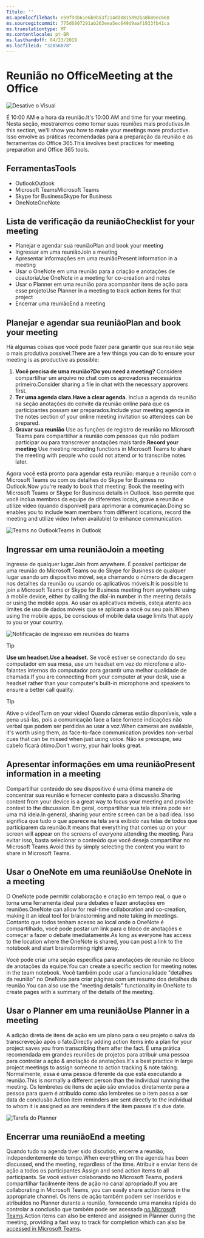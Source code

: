 ```yaml
---
Título: ''
ms.openlocfilehash: e59f93b61e6b9b53f214dd8815892ba8b80ec668
ms.sourcegitcommit: 775d6807291ab263eea5ec649d9aaf1933fb41ca
ms.translationtype: MT
ms.contentlocale: pt-BR
ms.lasthandoff: 04/23/2019
ms.locfileid: "32056078"
---
```

# <a name="meeting-at-the-office"></a><span data-ttu-id="6ff8a-102">Reunião no Office</span><span class="sxs-lookup"><span data-stu-id="6ff8a-102">Meeting at the Office</span></span>

![Desative o Visual](media/ditl_meeting.png)

<span data-ttu-id="6ff8a-104">É 10:00 AM e a hora da reunião.</span><span class="sxs-lookup"><span data-stu-id="6ff8a-104">It's 10:00 AM and time for your meeting.</span></span> <span data-ttu-id="6ff8a-105">Nesta seção, mostraremos como tornar suas reuniões mais produtivas.</span><span class="sxs-lookup"><span data-stu-id="6ff8a-105">In this section, we'll show you how to make your meetings more productive.</span></span>  <span data-ttu-id="6ff8a-106">Isso envolve as práticas recomendadas para a preparação da reunião e as ferramentas do Office 365.</span><span class="sxs-lookup"><span data-stu-id="6ff8a-106">This involves best practices for meeting preparation and Office 365 tools.</span></span>  

## <a name="tools"></a><span data-ttu-id="6ff8a-107">Ferramentas</span><span class="sxs-lookup"><span data-stu-id="6ff8a-107">Tools</span></span>
- <span data-ttu-id="6ff8a-108">Outlook</span><span class="sxs-lookup"><span data-stu-id="6ff8a-108">Outlook</span></span>
- <span data-ttu-id="6ff8a-109">Microsoft Teams</span><span class="sxs-lookup"><span data-stu-id="6ff8a-109">Microsoft Teams</span></span>
- <span data-ttu-id="6ff8a-110">Skype for Business</span><span class="sxs-lookup"><span data-stu-id="6ff8a-110">Skype for Business</span></span>
- <span data-ttu-id="6ff8a-111">OneNote</span><span class="sxs-lookup"><span data-stu-id="6ff8a-111">OneNote</span></span>

## <a name="checklist-for-your-meeting"></a><span data-ttu-id="6ff8a-112">Lista de verificação da reunião</span><span class="sxs-lookup"><span data-stu-id="6ff8a-112">Checklist for your meeting</span></span>
- <span data-ttu-id="6ff8a-113">Planejar e agendar sua reunião</span><span class="sxs-lookup"><span data-stu-id="6ff8a-113">Plan and book your meeting</span></span>
- <span data-ttu-id="6ff8a-114">Ingressar em uma reunião</span><span class="sxs-lookup"><span data-stu-id="6ff8a-114">Join a meeting</span></span>
- <span data-ttu-id="6ff8a-115">Apresentar informações em uma reunião</span><span class="sxs-lookup"><span data-stu-id="6ff8a-115">Present information in a meeting</span></span>
- <span data-ttu-id="6ff8a-116">Usar o OneNote em uma reunião para a criação e anotações de coautoria</span><span class="sxs-lookup"><span data-stu-id="6ff8a-116">Use OneNote in a meeting for co-creation and notes</span></span>
- <span data-ttu-id="6ff8a-117">Usar o Planner em uma reunião para acompanhar itens de ação para esse projeto</span><span class="sxs-lookup"><span data-stu-id="6ff8a-117">Use Planner in a meeting to track action items for that project</span></span>
- <span data-ttu-id="6ff8a-118">Encerrar uma reunião</span><span class="sxs-lookup"><span data-stu-id="6ff8a-118">End a meeting</span></span>
 
## <a name="plan-and-book-your-meeting"></a><span data-ttu-id="6ff8a-119">Planejar e agendar sua reunião</span><span class="sxs-lookup"><span data-stu-id="6ff8a-119">Plan and book your meeting</span></span>
<span data-ttu-id="6ff8a-120">Há algumas coisas que você pode fazer para garantir que sua reunião seja o mais produtiva possível:</span><span class="sxs-lookup"><span data-stu-id="6ff8a-120">There are a few things you can do to ensure your meeting is as productive as possible:</span></span>

1. <span data-ttu-id="6ff8a-121">**Você precisa de uma reunião?**</span><span class="sxs-lookup"><span data-stu-id="6ff8a-121">**Do you need a meeting?**</span></span> <span data-ttu-id="6ff8a-122">Considere compartilhar um arquivo no chat com os aprovadores necessários primeiro.</span><span class="sxs-lookup"><span data-stu-id="6ff8a-122">Consider sharing a file in chat with the necessary approvers first.</span></span>  
1. <span data-ttu-id="6ff8a-123">**Ter uma agenda clara.**</span><span class="sxs-lookup"><span data-stu-id="6ff8a-123">**Have a clear agenda.**</span></span>  <span data-ttu-id="6ff8a-124">Inclua a agenda da reunião na seção anotações do convite da reunião online para que os participantes possam ser preparados.</span><span class="sxs-lookup"><span data-stu-id="6ff8a-124">Include your meeting agenda in the notes section of your online meeting invitation so attendees can be prepared.</span></span>
1. <span data-ttu-id="6ff8a-125">**Gravar sua reunião**  Use as funções de registro de reunião no Microsoft Teams para compartilhar a reunião com pessoas que não podiam participar ou para transcrever anotações mais tarde.</span><span class="sxs-lookup"><span data-stu-id="6ff8a-125">**Record your meeting**  Use meeting recording functions in Microsoft Teams to share the meeting with people who could not attend or to transcribe notes later.</span></span>  

<span data-ttu-id="6ff8a-126">Agora você está pronto para agendar esta reunião: marque a reunião com o Microsoft Teams ou com os detalhes do Skype for Business no Outlook.</span><span class="sxs-lookup"><span data-stu-id="6ff8a-126">Now you're ready to book that meeting:  Book the meeting with Microsoft Teams or Skype for Business details in Outlook.</span></span> <span data-ttu-id="6ff8a-127">Isso permite que você inclua membros da equipe de diferentes locais, grave a reunião e utilize vídeo (quando disponível) para aprimorar a comunicação.</span><span class="sxs-lookup"><span data-stu-id="6ff8a-127">Doing so enables you to include team members from different locations, record the meeting and utilize video (when available) to enhance communication.</span></span> 

![<span data-ttu-id="6ff8a-128">Teams no Outlook</span><span class="sxs-lookup"><span data-stu-id="6ff8a-128">Teams in Outlook</span></span> ](media/ditl_teamsoutlook.png)

## <a name="join-a-meeting"></a><span data-ttu-id="6ff8a-129">Ingressar em uma reunião</span><span class="sxs-lookup"><span data-stu-id="6ff8a-129">Join a meeting</span></span>
<span data-ttu-id="6ff8a-130">Ingresse de qualquer lugar.</span><span class="sxs-lookup"><span data-stu-id="6ff8a-130">Join from anywhere.</span></span> <span data-ttu-id="6ff8a-131">É possível participar de uma reunião do Microsoft Teams ou do Skype for Business de qualquer lugar usando um dispositivo móvel, seja chamando o número de discagem nos detalhes da reunião ou usando os aplicativos móveis.</span><span class="sxs-lookup"><span data-stu-id="6ff8a-131">It is possible to join a Microsoft Teams or Skype for Business meeting from anywhere using a mobile device, either by calling the dial-in number in the meeting details or using the mobile apps.</span></span> <span data-ttu-id="6ff8a-132">Ao usar os aplicativos móveis, esteja atento aos limites de uso de dados móveis que se aplicam a você ou seu país.</span><span class="sxs-lookup"><span data-stu-id="6ff8a-132">When using the mobile apps, be conscious of mobile data usage limits that apply to you or your country.</span></span>

![Notificação de ingresso em reuniões do teams](media/ditl_teamsjoin.png)

> [!TIP]
> <span data-ttu-id="6ff8a-134">**Use um headset.**</span><span class="sxs-lookup"><span data-stu-id="6ff8a-134">**Use a headset.**</span></span> <span data-ttu-id="6ff8a-135">Se você estiver se conectando do seu computador em sua mesa, use um headset em vez do microfone e alto-falantes internos do computador para garantir uma melhor qualidade de chamada.</span><span class="sxs-lookup"><span data-stu-id="6ff8a-135">If you are connecting from your computer at your desk, use a headset rather than your computer's built-in microphone and speakers to ensure a better call quality.</span></span>

> [!TIP]
> <span data-ttu-id="6ff8a-136">Ative o vídeo!</span><span class="sxs-lookup"><span data-stu-id="6ff8a-136">Turn on your video!</span></span> <span data-ttu-id="6ff8a-137">Quando câmeras estão disponíveis, vale a pena usá-las, pois a comunicação face a face fornece indicações não verbal que podem ser perdidas ao usar a voz.</span><span class="sxs-lookup"><span data-stu-id="6ff8a-137">When cameras are available, it's worth using them, as face-to-face communication provides non-verbal cues that can be missed when just using voice.</span></span> <span data-ttu-id="6ff8a-138">Não se preocupe, seu cabelo ficará ótimo.</span><span class="sxs-lookup"><span data-stu-id="6ff8a-138">Don't worry, your hair looks great.</span></span> 

## <a name="present-information-in-a-meeting"></a><span data-ttu-id="6ff8a-139">Apresentar informações em uma reunião</span><span class="sxs-lookup"><span data-stu-id="6ff8a-139">Present information in a meeting</span></span>
<span data-ttu-id="6ff8a-140">Compartilhar conteúdo do seu dispositivo é uma ótima maneira de concentrar sua reunião e fornecer contexto para a discussão.</span><span class="sxs-lookup"><span data-stu-id="6ff8a-140">Sharing content from your device is a great way to focus your meeting and provide context to the discussion.</span></span> <span data-ttu-id="6ff8a-141">Em geral, compartilhar sua tela inteira pode ser uma má ideia.</span><span class="sxs-lookup"><span data-stu-id="6ff8a-141">In general, sharing your entire screen can be a bad idea.</span></span> <span data-ttu-id="6ff8a-142">Isso significa que tudo o que aparece na tela será exibido nas telas de todos que participarem da reunião.</span><span class="sxs-lookup"><span data-stu-id="6ff8a-142">It means that everything that comes up on your screen will appear on the screens of everyone attending the meeting.</span></span> <span data-ttu-id="6ff8a-143">Para evitar isso, basta selecionar o conteúdo que você deseja compartilhar no Microsoft Teams.</span><span class="sxs-lookup"><span data-stu-id="6ff8a-143">Avoid this by simply selecting the content you want to share in Microsoft Teams.</span></span> 

## <a name="use-onenote-in-a-meeting"></a><span data-ttu-id="6ff8a-144">Usar o OneNote em uma reunião</span><span class="sxs-lookup"><span data-stu-id="6ff8a-144">Use OneNote in a meeting</span></span>
<span data-ttu-id="6ff8a-145">O OneNote pode permitir colaboração e criação em tempo real, o que o torna uma ferramenta ideal para debates e fazer anotações em reuniões.</span><span class="sxs-lookup"><span data-stu-id="6ff8a-145">OneNote can allow for real-time collaboration and co-creation, making it an ideal tool for brainstorming and note taking in meetings.</span></span> <span data-ttu-id="6ff8a-146">Contanto que todos tenham acesso ao local onde o OneNote é compartilhado, você pode postar um link para o bloco de anotações e começar a fazer o debate imediatamente.</span><span class="sxs-lookup"><span data-stu-id="6ff8a-146">As long as everyone has access to the location where the OneNote is shared, you can post a link to the notebook and start brainstorming right away.</span></span>

<span data-ttu-id="6ff8a-147">Você pode criar uma seção específica para anotações de reunião no bloco de anotações da equipe.</span><span class="sxs-lookup"><span data-stu-id="6ff8a-147">You can create a specific section for meeting notes in the team notebook.</span></span> <span data-ttu-id="6ff8a-148">Você também pode usar a funcionalidade "detalhes da reunião" no OneNote para criar páginas com um resumo dos detalhes da reunião.</span><span class="sxs-lookup"><span data-stu-id="6ff8a-148">You can also use the "meeting details" functionality in OneNote to create pages with a summary of the details of the meeting.</span></span>

## <a name="use-planner-in-a-meeting"></a><span data-ttu-id="6ff8a-149">Usar o Planner em uma reunião</span><span class="sxs-lookup"><span data-stu-id="6ff8a-149">Use Planner in a meeting</span></span>
<span data-ttu-id="6ff8a-150">A adição direta de itens de ação em um plano para o seu projeto o salva da transcreveção após o fato.</span><span class="sxs-lookup"><span data-stu-id="6ff8a-150">Directly adding action items into a plan for your project saves you from transcribing them after the fact.</span></span> <span data-ttu-id="6ff8a-151">É uma prática recomendada em grandes reuniões de projetos para atribuir uma pessoa para controlar a ação & anotação de anotações.</span><span class="sxs-lookup"><span data-stu-id="6ff8a-151">It's a best practice in large project meetings to assign someone to action tracking & note taking.</span></span> <span data-ttu-id="6ff8a-152">Normalmente, essa é uma pessoa diferente da que está executando a reunião.</span><span class="sxs-lookup"><span data-stu-id="6ff8a-152">This is normally a different person than the individual running the meeting.</span></span> <span data-ttu-id="6ff8a-153">Os lembretes de itens de ação são enviados diretamente para a pessoa para quem é atribuído como são lembretes se o item passa a ser data de conclusão.</span><span class="sxs-lookup"><span data-stu-id="6ff8a-153">Action item reminders are sent directly to the individual to whom it is assigned as are reminders if the item passes it's due date.</span></span> 

![Tarefa do Planner](media/ditl_task.png)

## <a name="end-a-meeting"></a><span data-ttu-id="6ff8a-155">Encerrar uma reunião</span><span class="sxs-lookup"><span data-stu-id="6ff8a-155">End a meeting</span></span>
<span data-ttu-id="6ff8a-156">Quando tudo na agenda tiver sido discutido, encerre a reunião, independentemente do tempo.</span><span class="sxs-lookup"><span data-stu-id="6ff8a-156">When everything on the agenda has been discussed, end the meeting, regardless of the time.</span></span> <span data-ttu-id="6ff8a-157">Atribuir e enviar itens de ação a todos os participantes.</span><span class="sxs-lookup"><span data-stu-id="6ff8a-157">Assign and send action items to all participants.</span></span> <span data-ttu-id="6ff8a-158">Se você estiver colaborando no Microsoft Teams, poderá compartilhar facilmente itens de ação no canal apropriado.</span><span class="sxs-lookup"><span data-stu-id="6ff8a-158">If you are collaborating in Microsoft Teams, you can easily share action items in the appropriate channel.</span></span> <span data-ttu-id="6ff8a-159">Os itens de ação também podem ser inseridos e atribuídos no Planner durante a reunião, fornecendo uma maneira rápida de controlar a conclusão que também pode ser acessada [no Microsoft Teams](https://support.office.com/en-us/article/use-planner-in-microsoft-teams-62798a9f-e8f7-4722-a700-27dd28a06ee0).</span><span class="sxs-lookup"><span data-stu-id="6ff8a-159">Action items can also be entered and assigned in Planner during the meeting, providing a fast way to track for completion which can also be [accessed in Microsoft Teams](https://support.office.com/en-us/article/use-planner-in-microsoft-teams-62798a9f-e8f7-4722-a700-27dd28a06ee0).</span></span> 